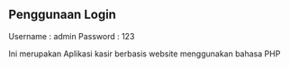 
## Penggunaan Login
Username : admin
Password : 123


Ini merupakan Aplikasi kasir berbasis website menggunakan bahasa PHP